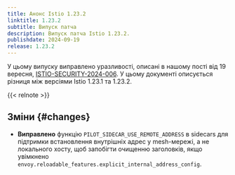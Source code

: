 ```yaml
---
title: Анонс Istio 1.23.2
linktitle: 1.23.2
subtitle: Випуск патча
description: Випуск патча Istio 1.23.2.
publishdate: 2024-09-19
release: 1.23.2
---
```


У цьому випуску виправлено уразливості, описані в нашому пості від 19 вересня, [ISTIO-SECURITY-2024-006](/news/security/istio-security-2024-006). У цьому документі описується різниця між версіями Istio 1.23.1 та 1.23.2.

{{< relnote >}}

## Зміни {#changes}

- **Виправлено** функцію `PILOT_SIDECAR_USE_REMOTE_ADDRESS` в sidecars для підтримки встановлення внутрішніх адрес у mesh-мережі, а не локального хосту, щоб запобігти очищенню заголовків, якщо увімкнено `envoy.reloadable_features.explicit_internal_address_config`.
